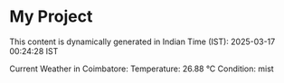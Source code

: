 # My Project

This content is dynamically generated in Indian Time (IST): 2025-03-17 00:24:28 IST


Current Weather in Coimbatore:
Temperature: 26.88 °C
Condition: mist
